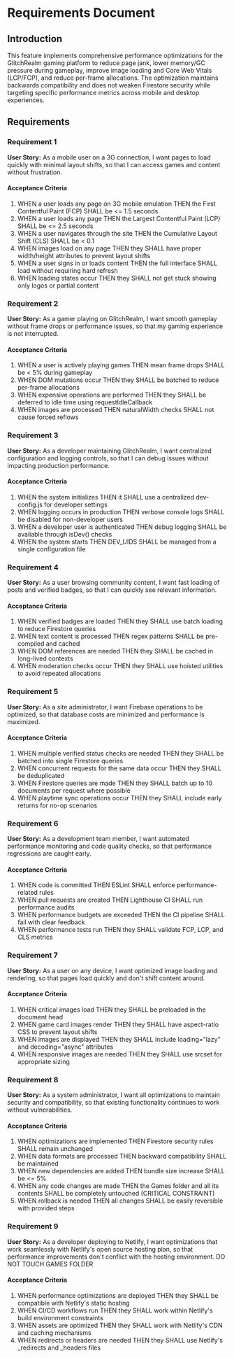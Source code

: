 # Requirements Document

## Introduction

This feature implements comprehensive performance optimizations for the GlitchRealm gaming platform to reduce page jank, lower memory/GC pressure during gameplay, improve image loading and Core Web Vitals (LCP/FCP), and reduce per-frame allocations. The optimization maintains backwards compatibility and does not weaken Firestore security while targeting specific performance metrics across mobile and desktop experiences.

## Requirements

### Requirement 1

**User Story:** As a mobile user on a 3G connection, I want pages to load quickly with minimal layout shifts, so that I can access games and content without frustration.

#### Acceptance Criteria

1. WHEN a user loads any page on 3G mobile emulation THEN the First Contentful Paint (FCP) SHALL be <= 1.5 seconds
2. WHEN a user loads any page THEN the Largest Contentful Paint (LCP) SHALL be <= 2.5 seconds  
3. WHEN a user navigates through the site THEN the Cumulative Layout Shift (CLS) SHALL be < 0.1
4. WHEN images load on any page THEN they SHALL have proper width/height attributes to prevent layout shifts
5. WHEN a user signs in or loads content THEN the full interface SHALL load without requiring hard refresh
6. WHEN loading states occur THEN they SHALL not get stuck showing only logos or partial content

### Requirement 2

**User Story:** As a gamer playing on GlitchRealm, I want smooth gameplay without frame drops or performance issues, so that my gaming experience is not interrupted.

#### Acceptance Criteria

1. WHEN a user is actively playing games THEN mean frame drops SHALL be < 5% during gameplay
2. WHEN DOM mutations occur THEN they SHALL be batched to reduce per-frame allocations
3. WHEN expensive operations are performed THEN they SHALL be deferred to idle time using requestIdleCallback
4. WHEN images are processed THEN naturalWidth checks SHALL not cause forced reflows

### Requirement 3

**User Story:** As a developer maintaining GlitchRealm, I want centralized configuration and logging controls, so that I can debug issues without impacting production performance.

#### Acceptance Criteria

1. WHEN the system initializes THEN it SHALL use a centralized dev-config.js for developer settings
2. WHEN logging occurs in production THEN verbose console logs SHALL be disabled for non-developer users
3. WHEN a developer user is authenticated THEN debug logging SHALL be available through isDev() checks
4. WHEN the system starts THEN DEV_UIDS SHALL be managed from a single configuration file

### Requirement 4

**User Story:** As a user browsing community content, I want fast loading of posts and verified badges, so that I can quickly see relevant information.

#### Acceptance Criteria

1. WHEN verified badges are loaded THEN they SHALL use batch loading to reduce Firestore queries
2. WHEN text content is processed THEN regex patterns SHALL be pre-compiled and cached
3. WHEN DOM references are needed THEN they SHALL be cached in long-lived contexts
4. WHEN moderation checks occur THEN they SHALL use hoisted utilities to avoid repeated allocations

### Requirement 5

**User Story:** As a site administrator, I want Firebase operations to be optimized, so that database costs are minimized and performance is maximized.

#### Acceptance Criteria

1. WHEN multiple verified status checks are needed THEN they SHALL be batched into single Firestore queries
2. WHEN concurrent requests for the same data occur THEN they SHALL be deduplicated
3. WHEN Firestore queries are made THEN they SHALL batch up to 10 documents per request where possible
4. WHEN playtime sync operations occur THEN they SHALL include early returns for no-op scenarios

### Requirement 6

**User Story:** As a development team member, I want automated performance monitoring and code quality checks, so that performance regressions are caught early.

#### Acceptance Criteria

1. WHEN code is committed THEN ESLint SHALL enforce performance-related rules
2. WHEN pull requests are created THEN Lighthouse CI SHALL run performance audits
3. WHEN performance budgets are exceeded THEN the CI pipeline SHALL fail with clear feedback
4. WHEN performance tests run THEN they SHALL validate FCP, LCP, and CLS metrics

### Requirement 7

**User Story:** As a user on any device, I want optimized image loading and rendering, so that pages load quickly and don't shift content around.

#### Acceptance Criteria

1. WHEN critical images load THEN they SHALL be preloaded in the document head
2. WHEN game card images render THEN they SHALL have aspect-ratio CSS to prevent layout shifts
3. WHEN images are displayed THEN they SHALL include loading="lazy" and decoding="async" attributes
4. WHEN responsive images are needed THEN they SHALL use srcset for appropriate sizing

### Requirement 8

**User Story:** As a system administrator, I want all optimizations to maintain security and compatibility, so that existing functionality continues to work without vulnerabilities.

#### Acceptance Criteria

1. WHEN optimizations are implemented THEN Firestore security rules SHALL remain unchanged
2. WHEN data formats are processed THEN backward compatibility SHALL be maintained
3. WHEN new dependencies are added THEN bundle size increase SHALL be <= 5%
4. WHEN any code changes are made THEN the Games folder and all its contents SHALL be completely untouched (CRITICAL CONSTRAINT)
5. WHEN rollback is needed THEN all changes SHALL be easily reversible with provided steps

### Requirement 9

**User Story:** As a developer deploying to Netlify, I want optimizations that work seamlessly with Netlify's open source hosting plan, so that performance improvements don't conflict with the hosting environment.
DO NOT TOUCH GAMES FOLDER

#### Acceptance Criteria

1. WHEN performance optimizations are deployed THEN they SHALL be compatible with Netlify's static hosting
2. WHEN CI/CD workflows run THEN they SHALL work within Netlify's build environment constraints
3. WHEN assets are optimized THEN they SHALL work with Netlify's CDN and caching mechanisms
4. WHEN redirects or headers are needed THEN they SHALL use Netlify's _redirects and _headers files